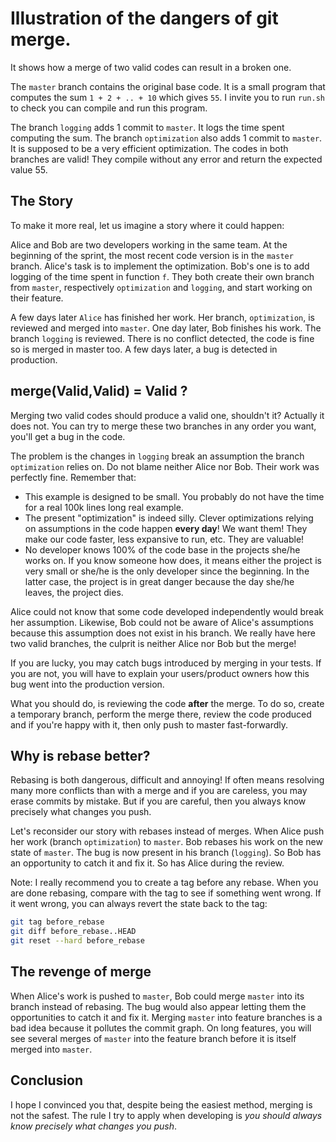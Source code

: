 # Illustration of the dangers of git merge.

It shows how a merge of two valid codes can result in a broken one.

The `master` branch contains the original base code. It is
a small program that computes the sum `1 + 2 + .. + 10` which
gives `55`. I invite you to run `run.sh` to check you can compile
and run this program.

The branch `logging` adds 1 commit to `master`. It logs the time spent
computing the sum. The branch `optimization` also adds 1 commit to
`master`. It is supposed to be a very efficient optimization. The codes
in both branches are valid! They compile without any error and return
the expected value 55.

## The Story

To make it more real, let us imagine a story where it could happen:

Alice and Bob are two developers working in the same team. At the beginning
of the sprint, the most recent code version is in the `master` branch.
Alice's task is to implement the optimization. Bob's one is to add logging
of the time spent in function `f`. They both create their own branch from
`master`, respectively `optimization` and `logging`, and start working on
their feature.

A few days later `Alice` has finished her work. Her branch, `optimization`,
is reviewed and merged into `master`. One day later, Bob finishes his work.
The branch `logging` is reviewed. There is no conflict detected, the code
is fine so is merged in master too. A few days later, a bug is detected in
production.

## merge(Valid,Valid) = Valid ?

Merging two valid codes should produce a valid one, shouldn't it?
Actually it does not. You can try to merge these two branches in any
order you want, you'll get a bug in the code.

The problem is the changes in `logging` break an assumption the branch
`optimization` relies on. Do not blame neither Alice nor Bob. Their work
was perfectly fine. Remember that:

- This example is designed to be small. You probably do not have the
  time for a real 100k lines long real example.
- The present "optimization" is indeed silly. Clever optimizations
  relying on assumptions in the code happen **every day**!
  We want them! They make our code faster, less expansive to run, etc.
  They are valuable!
- No developer knows 100% of the code base in the projects she/he works on.
  If you know someone how does, it means either the project is very small
  or she/he is the only developer since the beginning. In the latter case,
  the project is in great danger because the day she/he leaves, the project 
  dies.

Alice could not know that some code developed independently would break
her assumption. Likewise, Bob could not be aware of Alice's assumptions
because this assumption does not exist in his branch. We really have here
two valid branches, the culprit is neither Alice nor Bob but the merge!

If you are lucky, you may catch bugs introduced by merging in your tests.
If you are not, you will have to explain your users/product owners how this
bug went into the production version.

What you should do, is reviewing the code **after** the merge. To do so,
create a temporary branch, perform the merge there, review the code
produced and if you're happy with it, then only push to master
fast-forwardly.

## Why is rebase better?

Rebasing is both dangerous, difficult and annoying! If often means resolving
many more conflicts than with a merge and if you are careless, you may erase
commits by mistake. But if you are careful, then you always know precisely
what changes you push.

Let's reconsider our story with rebases instead of merges.
When Alice push her work (branch `optimization`) to `master`. Bob rebases
his work on the new state of `master`. The bug is now present in his
branch (`logging`). So Bob has an opportunity to catch it and fix it.
So has Alice during the review.

Note: I really recommend you to create a tag before any rebase.
When you are done rebasing, compare with the tag to see if something
went wrong. If it went wrong, you can always revert the state back
to the tag:

```sh
git tag before_rebase
git diff before_rebase..HEAD
git reset --hard before_rebase
```

## The revenge of merge

When Alice's work is pushed to `master`, Bob could merge `master` into
its branch instead of rebasing. The bug would also appear letting them
the opportunities to catch it and fix it. Merging `master` into feature
branches is a bad idea because it pollutes the commit graph. On long
features, you will see several merges of `master` into the feature branch
before it is itself merged into `master`.

## Conclusion

I hope I convinced you that, despite being the easiest method,
merging is not the safest. The rule I try to apply when developing
is *you should always know precisely what changes you push*.